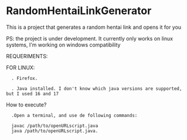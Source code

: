 # RandomHentaiLinkGenerator
This is a project that generates a random hentai link and opens it for you



PS: the project is under development. It currently only works on linux systems, I'm working on windows compatibility

REQUERIMENTS:

FOR LINUX:

      . Firefox.

      . Java installed. I don't know which java versions are supported, but I used 16 and 17


How to execute?
      
      .Open a terminal, and use de following commands:

      javac /path/to/openURLscript.java
      java /path/to/openURLscript.java.
